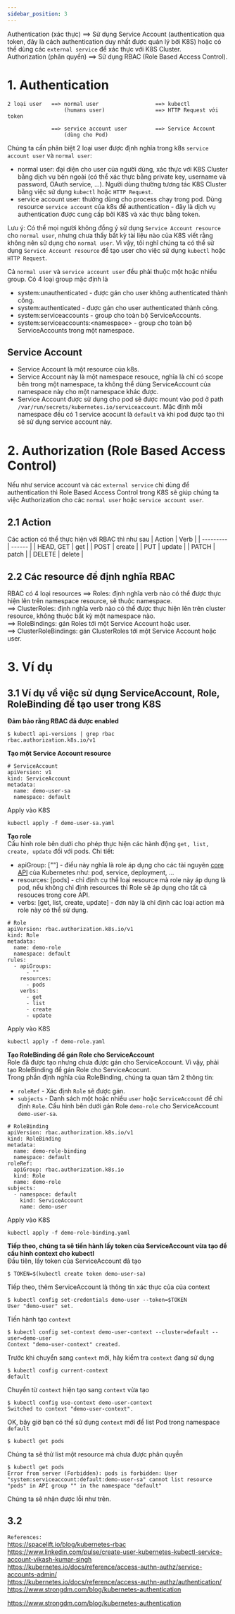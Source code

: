 ```yaml
---
sidebar_position: 3
---
```


Authentication (xác thực) ==> Sử dụng Service Account (authentication qua token, đây là cách authentication duy nhất được quản lý bởi K8S) hoặc có thể dùng các `external service` để xác thực với K8S Cluster.      
Authorization (phân quyền)  ==> Sử dụng RBAC (Role Based Access Control).        


# 1. Authentication
```
2 loại user   ==> normal user                  ==> kubectl      
                  (humans user)                ==> HTTP Request với token    

              ==> service account user         ==> Service Account
                  (dùng cho Pod)      
```                          

Chúng ta cần phân biệt 2 loại user được định nghĩa trong k8s `service account user` và `normal user`:
- normal user: đại diện cho user của người dùng, xác thực với K8S Cluster bằng dịch vụ bên ngoài (có thể xác thực bằng private key, username và password, OAuth service, ...). Người dùng thường tương tác K8S Cluster bằng việc sử dụng `kubectl` hoặc `HTTP Request`.      
- service account user: thường dùng cho process chạy trong pod. Dùng resource `service account` của k8s để authentication - đây là dịch vụ authentication được cung cấp bởi K8S và xác thực bằng token.

Lưu ý: Có thể mọi người không đồng ý sử dụng `Service Account resource` cho `normal user`, nhưng chưa thấy bất kỳ tài liệu nào của K8S viết rằng không nên sử dụng cho `normal user`. Vì vậy, tôi nghĩ chúng ta có thể sử dụng `Service Account resource` để tạo user cho việc sử dụng `kubectl` hoặc `HTTP Request`.

Cả `normal user` và `service account user` đều phải thuộc một hoặc nhiều group. Có 4 loại group mặc định là 
- system:unauthenticated - được gán cho user không authenticated thành công.
- system:authenticated - được gán cho user authenticated thành công.
- system:serviceaccounts - group cho toàn bộ ServiceAccounts.   
- system:serviceaccounts:\<namespace\>  - group cho toàn bộ ServiceAccounts trong một namespace.   


## Service Account
- Service Account là một resource của k8s.
- Service Account này là một namespace resouce, nghĩa là chỉ có scope bên trong một namespace, ta không thể dùng ServiceAccount của namespace này cho một namespace khác được.   
- Service Account được sử dụng cho pod sẽ được mount vào pod ở path `/var/run/secrets/kubernetes.io/serviceaccount`. Mặc định mỗi namespace đều có 1 service acocunt là `default` và khi pod được tạo thì sẽ sử dụng service account này.


# 2. Authorization (Role Based Access Control)
Nếu như service account và các `external service` chỉ dùng để authentication thì Role Based Access Control trong K8S sẽ giúp chúng ta việc Authorization cho các `normal user` hoặc `service account user`.

## 2.1 Action
Các action có thể thực hiện với RBAC thì như sau
| Action    | Verb   |
| --------- | ------ |
| HEAD, GET | get    |
| POST      | create |
| PUT       | update |
| PATCH     | patch  |
| DELETE    | delete |  

## 2.2 Các resource để định nghĩa RBAC

RBAC có 4 loại resources ==> Roles: định nghĩa verb nào có thể được thực hiện lên trên namespace resource, sẽ thuộc namespace.     
                         ==> ClusterRoles: định nghĩa verb nào có thể được thực hiện lên trên cluster resource, không thuộc bất kỳ một namespace nào.    
                         ==> RoleBindings: gán Roles tới một Service Account hoặc user.   
                         ==> ClusterRoleBindings: gán ClusterRoles tới một Service Account hoặc user.     

# 3. Ví dụ
## 3.1 Ví dụ về việc sử dụng ServiceAccount, Role, RoleBinding để tạo user trong K8S    
**Đảm bảo rằng RBAC đã được enabled**    
```
$ kubectl api-versions | grep rbac
rbac.authorization.k8s.io/v1
```

**Tạo một Service Account resource**    
```
# ServiceAccount
apiVersion: v1
kind: ServiceAccount
metadata:
  name: demo-user-sa
  namespace: default
```

Apply vào K8S
```
kubectl apply -f demo-user-sa.yaml
```


**Tạo role**     
Cấu hình role bên dưới cho phép thực hiện các hành động `get, list, create, update` đối với pods.
Chi tiết:
- apiGroup: [""] - điều này nghĩa là role áp dụng cho các tài nguyên [core API](https://miro.medium.com/v2/resize:fit:1400/1*IqxBLalz8WP4ZJBM8uyx9g.png) của Kubernetes như: pod, service, deployment, ...
- resources: [pods] - chỉ định cụ thể loại resource mà role này áp dụng là pod, nếu không chỉ định resources thì Role sẽ áp dụng cho tất cả resouces trong core API.
- verbs: [get, list, create, update] - đơn này là chỉ định các loại action mà role này có thể sử dụng.
```
# Role
apiVersion: rbac.authorization.k8s.io/v1
kind: Role
metadata:
  name: demo-role
  namespace: default
rules:
  - apiGroups:
      - ""
    resources:
      - pods
    verbs:
      - get
      - list
      - create
      - update
```
Apply vào K8S
```
kubectl apply -f demo-role.yaml
```


**Tạo RoleBinding để gán Role cho ServiceAccount**     
Role đã được tạo nhưng chưa được gán cho ServiceAccount. Vì vậy, phải tạo RoleBinding để gán Role cho ServiceAcocunt.   
Trong phần định nghĩa của RoleBinding, chúng ta quan tâm 2 thông tin:
- `roleRef` - Xác định `Role` sẽ được gán.
- `subjects` - Danh sách một hoặc nhiều `user` hoặc `ServiceAccount` để chỉ định `Role`.
Cấu hình bên dưới gán Role `demo-role` cho ServiceAccount `demo-user-sa`.
```
# RoleBinding
apiVersion: rbac.authorization.k8s.io/v1
kind: RoleBinding
metadata:
  name: demo-role-binding
  namespace: default
roleRef:
  apiGroup: rbac.authorization.k8s.io
  kind: Role
  name: demo-role
subjects:
  - namespace: default
    kind: ServiceAccount
    name: demo-user

```
Apply vào K8S
```
kubectl apply -f demo-role-binding.yaml
```

**Tiếp theo, chúng ta sẽ tiến hành lấy token của ServiceAccount vừa tạo để cấu hình context cho kubectl**      
Đầu tiên, lấy token của ServiceAccount đã tạo
```
$ TOKEN=$(kubectl create token demo-user-sa)
```

Tiếp theo, thêm ServiceAccount là thông tin xác thực của của context
```
$ kubectl config set-credentials demo-user --token=$TOKEN
User "demo-user" set.
```

Tiến hành tạo `context`
```
$ kubectl config set-context demo-user-context --cluster=default --user=demo-user
Context "demo-user-context" created.
```

Trước khi chuyển sang `context` mới, hãy kiểm tra `context` đang sử dụng
```
$ kubectl config current-context
default
```

Chuyển từ `context` hiện tạo sang `context` vừa tạo
```
$ kubectl config use-context demo-user-context
Switched to context "demo-user-context".
```

OK, bây giờ bạn có thể sử dụng `context` mới để list Pod trong namespace `default`
```
$ kubectl get pods
```

Chúng ta sẽ thử list một resource mà chưa được phân quyền    
```
$ kubectl get pods
Error from server (Forbidden): pods is forbidden: User "system:serviceaccount:default:demo-user-sa" cannot list resource "pods" in API group "" in the namespace "default"
```
Chúng ta sẽ nhận được lỗi như trên.

## 3.2 

`References:`    
https://spacelift.io/blog/kubernetes-rbac       
https://www.linkedin.com/pulse/create-user-kubernetes-kubectl-service-account-vikash-kumar-singh       
https://kubernetes.io/docs/reference/access-authn-authz/service-accounts-admin/      
https://kubernetes.io/docs/reference/access-authn-authz/authentication/      
https://www.strongdm.com/blog/kubernetes-authentication    

https://www.strongdm.com/blog/kubernetes-authentication   




























